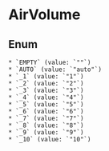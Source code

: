 # AirVolume

## Enum

    * `EMPTY` (value: `""`)
    * `AUTO` (value: `"auto"`)
    * `_1` (value: `"1"`)
    * `_2` (value: `"2"`)
    * `_3` (value: `"3"`)
    * `_4` (value: `"4"`)
    * `_5` (value: `"5"`)
    * `_6` (value: `"6"`)
    * `_7` (value: `"7"`)
    * `_8` (value: `"8"`)
    * `_9` (value: `"9"`)
    * `_10` (value: `"10"`)
